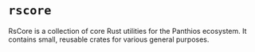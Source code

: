 # `rscore`

RsCore is a collection of core Rust utilities for the Panthios ecosystem. It contains small, reusable crates for various general purposes.
